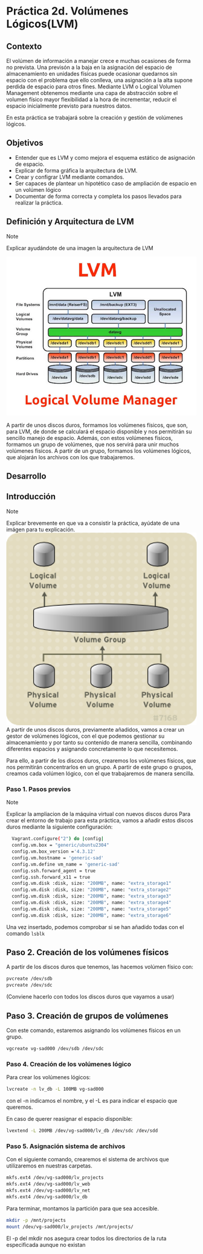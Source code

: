 # Práctica 2d. Volúmenes Lógicos(LVM)

## Contexto
El volúmen de información a manejar crece e muchas ocasiones de forma no prevista. Una previsón a la baja en la asignación del espacio de almacenamiento en unidades físicas puede ocasionar quedarnos sin espacio con el problema que ello conlleva, una asignación a la alta supone perdida de espacio para otros fines. Mediante LVM o Logical Volumen Management obtenemos mediante una capa de abstracción sobre el volumen físico mayor flexibilidad a la hora de incrementar, reducir el espacio inicialmente previsto para nuestros datos.

En esta práctica se trabajará sobre la creación y gestión de volúmenes lógicos.

## Objetivos
* Entender que es LVM y como mejora el esquema estático de asignación de espacio.
* Explicar de forma gráfica la arquitectura de LVM.
* Crear y configrar LVM mediante comandos.
* Ser capaces de plantear un hipotético caso de ampliación de espacio en un volúmen lógico
* Documentar de forma correcta y completa los pasos llevados para realizar la práctica.


## Definición y Arquitectura de LVM
>[!NOTE]
> Explicar ayudándote de una imagen la arquitectura de LVM

![Alt text](image.png)

A partir de unos discos duros, formamos los volúmenes físicos, que son, para LVM, de donde se calculará el espacio disponible y nos permitirán su sencillo manejo de espacio. Además, con estos volúmenes físicos, formamos un grupo de volúmenes, que nos servirá para unir muchos volúmenes físicos. A partir de un grupo, formamos los volúmenes lógicos, que alojarán los archivos con los que trabajaremos.

## Desarrollo
## Introducción
>[!NOTE]
> Explicar brevemente en que va a consistir la práctica, ayúdate de una imágen para tu explicación.
![Alt text](image-1.png)
A partir de unos discos duros, previamente añadidos, vamos a crear un gestor de volúmenes lógicos, con el que podemos gestionar su almacenamiento y por tanto su contenido de manera sencilla, combinando diferentes espacios y asignando concretamente lo que necesitemos.

Para ello, a partir de los discos duros, crearemos los volúmenes físicos, que nos permitirán concentrarlos en un grupo. A partir de este grupo o grupos, creamos cada volúmen lógico, con el que trabajaremos de manera sencilla.
### Paso 1. Pasos previos
>[!NOTE]
> Explicar la ampliacion de la máquina virtual con nuevos discos duros
Para crear el entorno de trabajo para esta práctica, vamos a añadir estos discos duros mediante la siguiente configuración:
```bash 
  Vagrant.configure("2") do |config|
  config.vm.box = "generic/ubuntu2304"
  config.vm.box_version ='4.3.12'
  config.vm.hostname = 'generic-sad'
  config.vm.define vm_name = 'generic-sad'
  config.ssh.forward_agent = true
  config.ssh.forward_x11 = true
  config.vm.disk :disk, size: "200MB", name: "extra_storage1"
  config.vm.disk :disk, size: "200MB", name: "extra_storage2"
  config.vm.disk :disk, size: "200MB", name: "extra_storage3"
  config.vm.disk :disk, size: "200MB", name: "extra_storage4"
  config.vm.disk :disk, size: "200MB", name: "extra_storage5"
  config.vm.disk :disk, size: "200MB", name: "extra_storage6"
  ```
Una vez insertado, podemos comprobar si se han añadido todas con el comando `lsblk`

## Paso 2. Creación de los volúmenes físicos
A partir de los discos duros que tenemos, las hacemos volúmen físico con:
```bash
pvcreate /dev/sdb
pvcreate /dev/sdc
```
(Conviene hacerlo con todos los discos duros que vayamos a usar)

## Paso 3. Creación de grupos de volúmenes
Con este comando, estaremos asignando los volúmenes físicos en un grupo.
```bash
vgcreate vg-sad000 /dev/sdb /dev/sdc
```
### Paso 4. Creación de los volúmenes lógico
Para crear los volúmenes lógicos:
```bash
lvcreate -n lv_db -L 100MB vg-sad000
```
con el -n indicamos el nombre, y el -L es para indicar el espacio que queremos.

En caso de querer reasignar el espacio disponible:
```bash
lvextend -L 200MB /dev/vg-sad000/lv_db /dev/sdc /dev/sdd
```

### Paso 5. Asignación sistema de archivos
Con el siguiente comando, crearemos el sistema de archivos que utilizaremos en nuestras carpetas.
```bash
mkfs.ext4 /dev/vg-sad000/lv_projects
mkfs.ext4 /dev/vg-sad000/lv_web 
mkfs.ext4 /dev/vg-sad000/lv_net 
mkfs.ext4 /dev/vg-sad000/lv_db
```
Para terminar, montamos la partición para que sea accesible.
```bash
mkdir -p /mnt/projects
mount /dev/vg-sad000/lv_projects /mnt/projects/

```
El -p del mkdir nos asegura crear todos los directorios de la ruta especificada aunque no existan